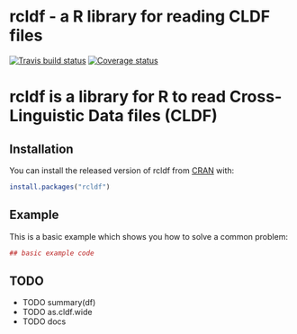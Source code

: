 # rcldf - a R library for reading CLDF files

[![Travis build status](https://travis-ci.org/SimonGreenhill/rcldf.svg?branch=master)](https://travis-ci.org/SimonGreenhill/rcldf)
[![Coverage status](https://codecov.io/gh/SimonGreenhill/rcldf/branch/master/graph/badge.svg)](https://codecov.io/github/SimonGreenhill/rcldf?branch=master)


# rcldf is a library for R to read Cross-Linguistic Data files (CLDF)

## Installation

You can install the released version of rcldf from [CRAN](https://CRAN.R-project.org) with:

``` r
install.packages("rcldf")
```

## Example

This is a basic example which shows you how to solve a common problem:

``` r
## basic example code
```


## TODO

* TODO summary(df)
* TODO as.cldf.wide
* TODO docs